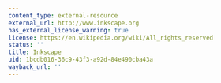 ```yaml
---
content_type: external-resource
external_url: http://www.inkscape.org
has_external_license_warning: true
license: https://en.wikipedia.org/wiki/All_rights_reserved
status: ''
title: Inkscape
uid: 1bcdb016-36c9-43f3-a92d-84e490cba43a
wayback_url: ''
---
```

